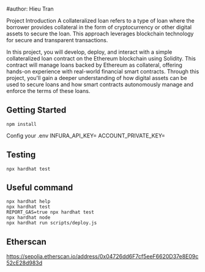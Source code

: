 #author: Hieu Tran

Project Introduction
A collateralized loan refers to a type of loan where the borrower provides collateral in the form of cryptocurrency or other digital assets to secure the loan. This approach leverages blockchain technology for secure and transparent transactions.

In this project, you will develop, deploy, and interact with a simple collateralized loan contract on the Ethereum blockchain using Solidity. This contract will manage loans backed by Ethereum as collateral, offering hands-on experience with real-world financial smart contracts. Through this project, you'll gain a deeper understanding of how digital assets can be used to secure loans and how smart contracts autonomously manage and enforce the terms of these loans.


## Getting Started


```
npm install
```

Config your .env
INFURA_API_KEY=
ACCOUNT_PRIVATE_KEY=


## Testing


```
npx hardhat test
```


## Useful command
```shell
npx hardhat help
npx hardhat test
REPORT_GAS=true npx hardhat test
npx hardhat node
npx hardhat run scripts/deploy.js
```
## Etherscan
https://sepolia.etherscan.io/address/0x04726dd6F7cf5eeF6620D37e8E09c52cE28d983d
